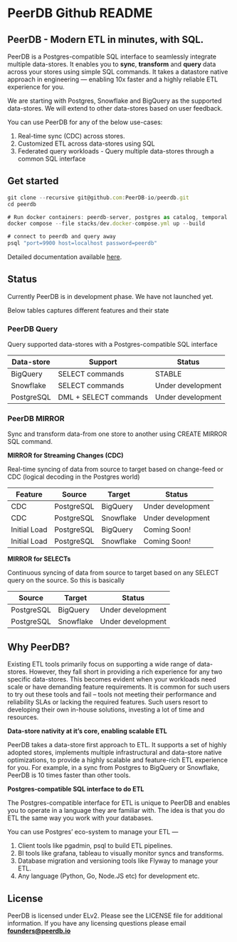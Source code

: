 # PeerDB Github README

## PeerDB - Modern ETL in minutes, with SQL.

PeerDB is a Postgres-compatible SQL interface to seamlessly integrate multiple data-stores. It enables you to **sync**, **transform** and **query** data across your stores using simple SQL commands. It takes a datastore native approach in engineering — enabling 10x faster and a highly reliable ETL experience for you.

We are starting with Postgres, Snowflake and BigQuery as the supported data-stores. We will extend to other data-stores based on user feedback.

You can use PeerDB for any of the below use-cases:

1. Real-time sync (CDC) across stores.
2. Customized ETL across data-stores using SQL
3. Federated query workloads - Query multiple data-stores through a common SQL interface

## **Get started**

```jsx
git clone --recursive git@github.com:PeerDB-io/peerdb.git
cd peerdb

# Run docker containers: peerdb-server, postgres as catalog, temporal
docker compose --file stacks/dev.docker-compose.yml up --build

# connect to peerdb and query away
psql "port=9900 host=localhost password=peerdb"
```

Detailed documentation available [here](https://www.notion.so/f0e258f310dc4231ad35b6a210f7d4b1?pvs=21).

## Status

Currently PeerDB is in development phase. We have not launched yet. 

Below tables captures different features and their state

### **PeerDB Query**

Query supported data-stores with a Postgres-compatible SQL interface

| Data-store | Support | Status |
| --- | --- | --- |
| BigQuery | SELECT commands | STABLE |
| Snowflake | SELECT commands | Under development |
| PostgreSQL | DML + SELECT commands | Under development |

### **PeerDB MIRROR**

Sync and transform data-from one store to another using CREATE MIRROR SQL command.

**MIRROR for Streaming Changes (CDC)**

Real-time syncing of data from source to target based on change-feed or CDC (logical decoding in the Postgres world)

| Feature | Source | Target | Status |
| --- | --- | --- | --- |
| CDC | PostgreSQL | BigQuery | Under development |
| CDC | PostgreSQL | Snowflake | Under development |
| Initial Load | PostgreSQL | BigQuery | Coming Soon! |
| Initial Load | PostgreSQL | Snowflake | Coming Soon! |

**MIRROR for SELECTs**

Continuous syncing of data from source to target based on any SELECT query on the source. So this is basically 

| Source | Target | Status |
| --- | --- | --- |
| PostgreSQL | BigQuery | Under development |
| PostgreSQL | Snowflake | Under development |

## **Why PeerDB?**

Existing ETL tools primarily focus on supporting a wide range of data-stores. However, they fall short in providing a rich experience for any two specific data-stores. This becomes evident when your workloads need scale or have demanding feature requirements. It is common for such users to try out these tools and fail – tools not meeting their performance and reliability SLAs or lacking the required features. Such users resort to developing their own in-house solutions, investing a lot of time and resources.

**Data-store nativity at it’s core, enabling scalable ETL**

PeerDB takes a data-store first approach to ETL. It supports a set of highly adopted stores, implements multiple infrastructural and data-store native optimizations, to provide a highly scalable and feature-rich ETL experience for you. For example, in a sync from Postgres to BigQuery or Snowflake, PeerDB is 10 times faster than other tools.

**Postgres-compatible SQL interface to do ETL**

The Postgres-compatible interface for ETL is unique to PeerDB and enables you to operate in a language they are familiar with. The idea is that you do ETL the same way you work with your databases. 

You can use Postgres’ eco-system to manage your ETL — 

1. Client tools like pgadmin, psql to build ETL pipelines.
2. BI tools like grafana, tableau to visually monitor syncs and transforms.
3. Database migration and versioning tools like Flyway to manage your ETL.
4. Any language (Python, Go, Node.JS etc) for development etc.

## License

PeerDB is licensed under ELv2. Please see the LICENSE file for additional information. If you have any licensing questions please email **founders@peerdb.io**
